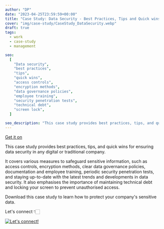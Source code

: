 ```yaml
---
author: "DP"
date: "2023-04-25T23:59:59+00:00"
title: "Case Study: Data Security - Best Practices, Tips and Quick wins"
cover: "img/case-study/CaseStudy_DataSecurity.webp"
draft: true
tags:
  - work
  - case-study
  - management

seo:
  [
    "Data security",
    "best practices",
    "tips",
    "quick wins",
    "access controls",
    "encryption methods",
    "data governance policies",
    "employee training",
    "security penetration tests",
    "technical debt",
    "screen lock",
  ]

seo_description: "This case study provides best practices, tips, and quick wins for ensuring data security in any digital or traditional company. It covers various measures to safeguard sensitive information, such as access controls, encryption methods, clear data governance policies, documentation and employee training, periodic security penetration tests, and staying up-to-date with the latest trends and developments in data security. It also emphasises the importance of maintaining technical debt and locking your screen to prevent unauthorised access. Download this case study to learn how to protect your company's sensitive data."
---
```


<script src="https://gumroad.com/js/gumroad.js"></script>

<a class="gumroad-button" href="https://lalabuy.gumroad.com/l/data-security-best-practices-tips-and-quick-wins">Get it on</a>

This case study provides best practices, tips, and quick wins for ensuring data security in any digital or traditional company.

It covers various measures to safeguard sensitive information, such as access controls, encryption methods, clear data governance policies, documentation and employee training, periodic security penetration tests, and staying up-to-date with the latest trends and developments in data security. It also emphasises the importance of maintaining technical debt and locking your screen to prevent unauthorised access.

Download this case study to learn how to protect your company's sensitive data.

Let's connect 👇🏻

[![Let's connect!](https://img.shields.io/badge/linkedin-%230077B5.svg?style=for-the-badge&logo=linkedin&logoColor=white)](https://www.linkedin.com/in/mrpopov/)
